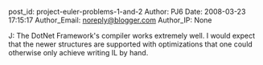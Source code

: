 post_id: project-euler-problems-1-and-2
Author: PJ6
Date: 2008-03-23 17:15:17
Author_Email: noreply@blogger.com
Author_IP: None

J: The DotNet Framework's compiler works extremely well. I would expect that
the newer structures are supported with optimizations that one could otherwise
only achieve writing IL by hand.
